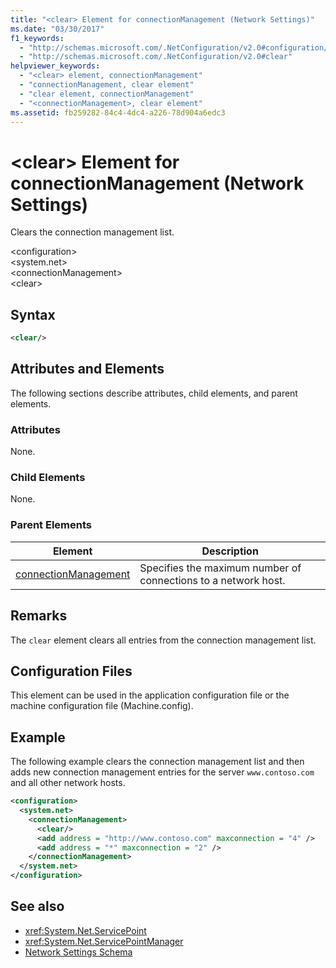 ```yaml
---
title: "<clear> Element for connectionManagement (Network Settings)"
ms.date: "03/30/2017"
f1_keywords: 
  - "http://schemas.microsoft.com/.NetConfiguration/v2.0#configuration/system.net/connectionManagement/clear"
  - "http://schemas.microsoft.com/.NetConfiguration/v2.0#clear"
helpviewer_keywords: 
  - "<clear> element, connectionManagement"
  - "connectionManagement, clear element"
  - "clear element, connectionManagement"
  - "<connectionManagement>, clear element"
ms.assetid: fb259282-84c4-4dc4-a226-78d904a6edc3
---
```

# \<clear> Element for connectionManagement (Network Settings)
Clears the connection management list.  
  
 \<configuration>  
\<system.net>  
\<connectionManagement>  
\<clear>  
  
## Syntax  
  
```xml  
<clear/>  
```  
  
## Attributes and Elements  
 The following sections describe attributes, child elements, and parent elements.  
  
### Attributes  
 None.  
  
### Child Elements  
 None.  
  
### Parent Elements  
  
|**Element**|**Description**|  
|-----------------|---------------------|  
|[connectionManagement](../../../../../docs/framework/configure-apps/file-schema/network/connectionmanagement-element-network-settings.md)|Specifies the maximum number of connections to a network host.|  
  
## Remarks  
 The `clear` element clears all entries from the connection management list.  
  
## Configuration Files  
 This element can be used in the application configuration file or the machine configuration file (Machine.config).  
  
## Example  
 The following example clears the connection management list and then adds new connection management entries for the server `www.contoso.com` and all other network hosts.  
  
```xml  
<configuration>  
  <system.net>  
    <connectionManagement>  
      <clear/>  
      <add address = "http://www.contoso.com" maxconnection = "4" />  
      <add address = "*" maxconnection = "2" />  
    </connectionManagement>  
  </system.net>  
</configuration>  
```  
  
## See also

- <xref:System.Net.ServicePoint>
- <xref:System.Net.ServicePointManager>
- [Network Settings Schema](../../../../../docs/framework/configure-apps/file-schema/network/index.md)
